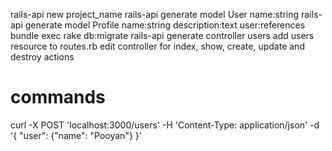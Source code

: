 rails-api new project_name
rails-api generate model User name:string
rails-api generate model Profile name:string description:text user:references
bundle exec rake db:migrate
rails-api generate controller users
add users resource to routes.rb
edit controller for index, show, create, update and destroy actions


# commands
curl -X POST 'localhost:3000/users' -H 'Content-Type: application/json' -d '{ "user": {"name": "Pooyan"} }'

